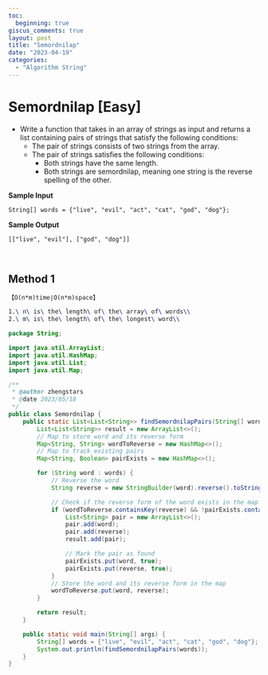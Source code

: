 ```yaml
---
toc:
  beginning: true
giscus_comments: true
layout: post
title: "Semordnilap"
date: "2023-04-19"
categories:
  - "Algorithm String"
---
```


# Semordnilap [Easy]

- Write a function that takes in an array of strings as input and returns a list containing pairs of strings that satisfy the following conditions:
  - The pair of strings consists of two strings from the array.
  - The pair of strings satisfies the following conditions:
    - Both strings have the same length.
    - Both strings are semordnilap, meaning one string is the reverse spelling of the other.


**Sample Input**

```
String[] words = {"live", "evil", "act", "cat", "god", "dog"};
```

**Sample Output**

```
[["live", "evil"], ["god", "dog"]]
```

<br>

## Method 1

```tex
【O(n*m)time∣O(n*m)space】
```

```tex
1.\ n\ is\ the\ length\ of\ the\ array\ of\ words\\
2.\ m\ is\ the\ length\ of\ the\ longest\ word\\
```

```java
package String;

import java.util.ArrayList;
import java.util.HashMap;
import java.util.List;
import java.util.Map;

/**
 * @author zhengstars
 * @date 2023/05/18
 */
public class Semordnilap {
    public static List<List<String>> findSemordnilapPairs(String[] words) {
        List<List<String>> result = new ArrayList<>();
        // Map to store word and its reverse form
        Map<String, String> wordToReverse = new HashMap<>();
        // Map to track existing pairs
        Map<String, Boolean> pairExists = new HashMap<>();

        for (String word : words) {
            // Reverse the word
            String reverse = new StringBuilder(word).reverse().toString();

            // Check if the reverse form of the word exists in the map and if the pair is not already found
            if (wordToReverse.containsKey(reverse) && !pairExists.containsKey(reverse)) {
                List<String> pair = new ArrayList<>();
                pair.add(word);
                pair.add(reverse);
                result.add(pair);

                // Mark the pair as found
                pairExists.put(word, true);
                pairExists.put(reverse, true);
            }
            // Store the word and its reverse form in the map
            wordToReverse.put(word, reverse);
        }

        return result;
    }

    public static void main(String[] args) {
        String[] words = {"live", "evil", "act", "cat", "god", "dog"};
        System.out.println(findSemordnilapPairs(words));
    }
}
```


